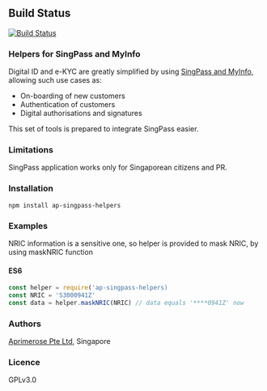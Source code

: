 ## Build Status

[![Build Status](https://travis-ci.org/miktam/sizeof.svg?branch=master)](https://travis-ci.org/aprimerose/ap-singpass-helpers)

### Helpers for SingPass and MyInfo

Digital ID and e-KYC are greatly simplified by using [SingPass and MyInfo](https://www.mas.gov.sg/development/fintech/technologies---digital-id-and-e-kyc), allowing such use cases as:

- On-boarding of new customers
- Authentication of customers
- Digital authorisations and signatures

This set of tools is prepared to integrate SingPass easier.

### Limitations

SingPass application works only for Singaporean citizens and PR.

### Installation

`npm install ap-singpass-helpers`

### Examples

NRIC information is a sensitive one, so helper is provided to mask NRIC, by using maskNRIC function

#### ES6

```javascript
const helper = require('ap-singpass-helpers)
const NRIC = 'S3000941Z'
const data = helper.maskNRIC(NRIC) // data equals '****0941Z' now
```

### Authors

[Aprimerose Pte Ltd](https://aprimerose.com), Singapore

### Licence

GPLv3.0
